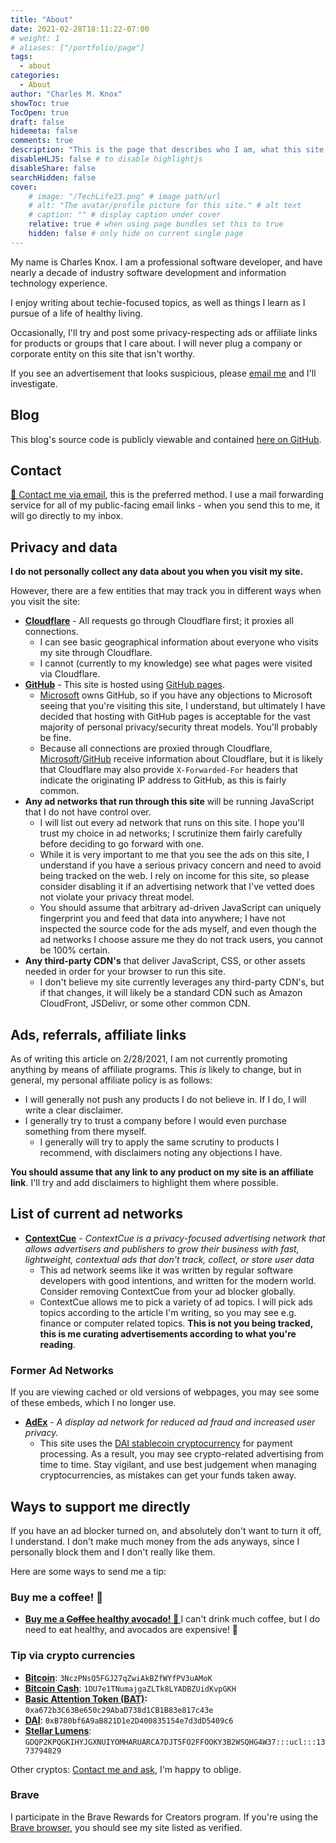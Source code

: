 ```yaml
---
title: "About"
date: 2021-02-28T18:11:22-07:00
# weight: 1
# aliases: ["/portfolio/page"]
tags:
  - about
categories:
  - About
author: "Charles M. Knox"
showToc: true
TocOpen: true
draft: false
hidemeta: false
comments: true
description: "This is the page that describes who I am, what this site is, and any other important information."
disableHLJS: false # to disable highlightjs
disableShare: false
searchHidden: false
cover:
    # image: "/TechLife23.png" # image path/url
    # alt: "The avatar/profile picture for this site." # alt text
    # caption: "" # display caption under cover
    relative: true # when using page bundles set this to true
    hidden: false # only hide on current single page
---
```


My name is Charles Knox. I am a professional software developer,
and have nearly a decade of industry software development and
information technology experience.

I enjoy writing about techie-focused topics, as well as
things I learn as I pursue of a life of healthy living.

Occasionally, I'll try and post some privacy-respecting ads or
affiliate links for products or groups that I care about. I will never
plug a company or corporate entity on this site that isn't worthy.

If you see an advertisement that looks suspicious, please [email me](#contact) and I'll investigate.

## Blog

This blog's source code is publicly viewable and contained [here on GitHub](https://github.com/charles-m-knox/charles-m-knox.github.io).

## Contact

[📧 Contact me via email](mailto:579af7a8-9a71-4570-a0b2-9e5ae46346a7@aleeas.com), this is the preferred method. I use a mail forwarding service for all of my public-facing email links - when you send this to me, it will go directly to my inbox.

## Privacy and data

**I do not personally collect any data about you when you visit my site.**

However, there are a few entities that may track you in different ways when you visit the site:

* **[Cloudflare](https://cloudflare.com)** - All requests go through Cloudflare first; it proxies all connections.
  * I can see basic geographical information about everyone who visits my site through Cloudflare.
  * I cannot (currently to my knowledge) see what pages were visited via Cloudflare.
* **[GitHub](https://github.com)** - This site is hosted using [GitHub pages](https://docs.github.com/en/github/working-with-github-pages/about-github-pages#types-of-github-pages-sites).
  * [Microsoft](https://microsoft.com) owns GitHub, so if you have any objections to Microsoft seeing that you're visiting this site, I understand, but ultimately I have decided that hosting with GitHub pages is acceptable for the vast majority of personal privacy/security threat models. You'll probably be fine.
  * Because all connections are proxied through Cloudflare, [Microsoft](https://microsoft.com)/[GitHub](https://github.com) receive information about Cloudflare, but it is likely that Cloudflare may also provide `X-Forwarded-For` headers that indicate the originating IP address to GitHub, as this is fairly common.
* **Any ad networks that run through this site** will be running JavaScript that I do not have control over.
  * I will list out every ad network that runs on this site. I hope you'll trust my choice in ad networks; I scrutinize them fairly carefully before deciding to go forward with one.
  * While it is very important to me that you see the ads on this site, I understand if you have a serious privacy concern and need to avoid being tracked on the web. I rely on income for this site, so please consider disabling it if an advertising network that I've vetted does not violate your privacy threat model.
  * You should assume that arbitrary ad-driven JavaScript can uniquely fingerprint you and feed that data into anywhere; I have not inspected the source code for the ads myself, and even though the ad networks I choose assure me they do not track users, you cannot be 100% certain.
* **Any third-party CDN's** that deliver JavaScript, CSS, or other assets needed in order for your browser to run this site.
  * I don't believe my site currently leverages any third-party CDN's, but if that changes, it will likely be a standard CDN such as Amazon CloudFront, JSDelivr, or some other common CDN.

## Ads, referrals, affiliate links

As of writing this article on 2/28/2021, I am not currently promoting anything by means of affiliate programs. This *is* likely to change, but in general, my personal affiliate policy is as follows:

* I will generally not push any products I do not believe in. If I do, I will write a clear disclaimer.
* I generally try to trust a company before I would even purchase something from there myself.
  * I generally will try to apply the same scrutiny to products I recommend, with disclaimers noting any objections I have.

**You should assume that any link to any product on my site is an affiliate link**. I'll try and add disclaimers to highlight them where possible.

## List of current ad networks

* **[ContextCue](https://contextcue.com)** - *ContextCue is a privacy-focused advertising network that allows advertisers and publishers to grow their business with fast, lightweight, contextual ads that don't track, collect, or store user data*
  * This ad network seems like it was written by regular software developers with good intentions, and written for the modern world. Consider removing ContextCue from your ad blocker globally.
  * ContextCue allows me to pick a variety of ad topics. I will pick ads topics according to the article I'm writing, so you may see e.g. finance or computer related topics. **This is not you being tracked, this is me curating advertisements according to what you're reading**.

### Former Ad Networks

If you are viewing cached or old versions of webpages, you may see some of these embeds, which I no longer use.

* **[AdEx](https://www.adex.network/)** - *A display ad network for reduced ad fraud and increased user privacy.*
  * This site uses the [DAI stablecoin cryptocurrency](https://en.wikipedia.org/wiki/Dai_(cryptocurrency)) for payment processing. As a result, you may see crypto-related advertising from time to time. Stay vigilant, and use best judgement when managing cryptocurrencies, as mistakes can get your funds taken away.

## Ways to support me directly

If you have an ad blocker turned on, and absolutely don't want to turn it off, I understand. I don't make much money from the ads anyways, since I personally block them and I don't really like them.

Here are some ways to send me a tip:

### Buy me a coffee! 🥑

* **[Buy me a ~~Coffee~~ healthy avocado! 🥑 ](https://www.buymeacoffee.com/charles.m.knox)** I can't drink much coffee, but I do need to eat healthy, and avocados are expensive! 🙂

### Tip via crypto currencies

* **[Bitcoin](https://en.wikipedia.org/wiki/Bitcoin)**: `3NczPNsQ5FGJ27qZwiAkBZfWYfPV3uAMoK`
* **[Bitcoin Cash](https://en.wikipedia.org/wiki/Bitcoin_Cash)**: `1DU7e1TNumajgaZLTk8LYADBZUidKvpGKH`
* **[Basic Attention Token (BAT)](https://en.wikipedia.org/wiki/Basic_Attention_Token):** `0xa672b3C63Be650c29AbaD738d1CB1B83e817c43e`
* **[DAI](https://en.wikipedia.org/wiki/Dai_(cryptocurrency))**: `0xB780bf6A9aB821D1e2D400835154e7d3dD5409c6`
* **[Stellar Lumens](https://en.wikipedia.org/wiki/Stellar_(payment_network))**: `GDQP2KPQGKIHYJGXNUIYOMHARUARCA7DJT5FO2FFOOKY3B2WSQHG4W37:::ucl:::1373794829`

Other cryptos: [Contact me and ask](#contact), I'm happy to oblige.

### Brave

I participate in the Brave Rewards for Creators program. If you're using the [Brave browser](https://brave.com), you should see my site listed as verified.
